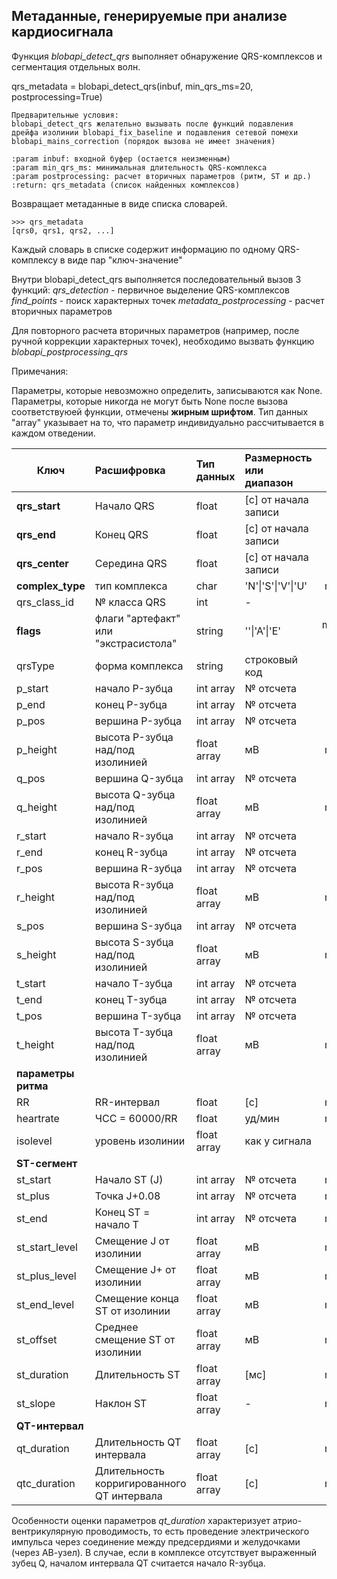 ## Метаданные, генерируемые при анализе кардиосигнала

Функция *blobapi_detect_qrs* выполняет обнаружение QRS-комплексов и сегментация отдельных волн.

qrs_metadata = blobapi_detect_qrs(inbuf, min_qrs_ms=20, postprocessing=True)

    Предварительные условия:
    blobapi_detect_qrs желательно вызывать после функций подавления
    дрейфа изолинии blobapi_fix_baseline и подавления сетевой помехи
    blobapi_mains_correction (порядок вызова не имеет значения)

    :param inbuf: входной буфер (остается неизменным)
    :param min_qrs_ms: минимальная длительность QRS-комплекса
    :param postprocessing: расчет вторичных параметров (ритм, ST и др.)
    :return: qrs_metadata (список найденных комплексов)


Возвращает метаданные в виде списка словарей.

```
>>> qrs_metadata
[qrs0, qrs1, qrs2, ...]
```
Каждый словарь в списке содержит информацию по одному QRS-комплексу в виде пар "ключ-значение"

Внутри blobapi_detect_qrs выполняется последовательный вызов 3 функций:
*qrs_detection* - первичное выделение QRS-комплексов
*find_points* - поиск характерных точек
*metadata_postprocessing* - расчет вторичных параметров

Для повторного расчета вторичных параметров (например,
после ручной коррекции характерных точек), необходимо вызвать функцию
*blobapi_postprocessing_qrs*

Примечания:

Параметры, которые невозможно определить, записываются как None.
Параметры, которые никогда не могут быть None после вызова соответствуюей функции,
отмечены **жирным шрифтом**.
Тип данных "array" указывает на то, что параметр индивидуально рассчитывается в каждом отведении.


| Ключ | Расшифровка | Тип данных | Размерность или диапазон | Какая процедура рассчитывает |
| ---- |:---------- | :--------- | :---------- | ---------------------------: |
| **qrs_start** | Начало QRS | float | [с] от начала записи | qrs_detection |
| **qrs_end** | Конец QRS | float | [с] от начала записи | qrs_detection |
| **qrs_center** | Середина QRS | float | [с] от начала записи | qrs_detection |
| **complex_type** | тип комплекса | char | 'N'\|'S'\|'V'\|'U' | metadata_postprocessing |
| qrs_class_id | № класса QRS | int | - | incremental_classifier |
| **flags** | флаги "артефакт" или "экстрасистола" | string | ''\|'A'\|'E' | metadata_postprocessing, incremental_classifier |
| qrsType | форма комплекса | string | строковый код | find_points |
| p_start | начало P-зубца | int array | № отсчета | find_points |
| p_end | конец P-зубца | int array | № отсчета | find_points |
| p_pos | вершина P-зубца | int array | № отсчета | find_points |
| p_height | высота P-зубца над/под изолинией| float array | мВ | metadata_postprocessing |
| q_pos | вершина Q-зубца | int array | № отсчета | find_points |
| q_height | высота Q-зубца над/под изолинией| float array | мВ | metadata_postprocessing |
| r_start | начало R-зубца | int array | № отсчета | find_points |
| r_end | конец R-зубца | int array | № отсчета | find_points |
| r_pos | вершина R-зубца | int array | № отсчета | find_points |
| r_height | высота R-зубца над/под изолинией | float array | мВ | metadata_postprocessing |
| s_pos | вершина S-зубца | int array | № отсчета | find_points |
| s_height | высота S-зубца над/под изолинией | float array | мВ | metadata_postprocessing |
| t_start | начало T-зубца | int array | № отсчета | find_points |
| t_end | конец T-зубца | int array | № отсчета | find_points |
| t_pos | вершина T-зубца | int array | № отсчета | find_points |
| t_height | высота T-зубца над/под изолинией | float array | мВ | metadata_postprocessing |
| **параметры ритма** |
| RR | RR-интервал | float | [с] | metadata_postprocessing |
| heartrate | ЧСС = 60000/RR| float | уд/мин | metadata_postprocessing |
| isolevel | уровень изолинии | float array | как у сигнала | find_points |
| **ST-сегмент** |
| st_start | Начало ST (J) | int array | № отсчета | metadata_postprocessing |
| st_plus | Точка J+0.08 | int array | № отсчета | metadata_postprocessing |
| st_end | Конец ST = начало T | int array | № отсчета | metadata_postprocessing |
| st_start_level | Смещение J от изолинии | float array | мВ | metadata_postprocessing |
| st_plus_level | Смещение J+ от изолинии | float array | мВ | metadata_postprocessing |
| st_end_level | Смещение конца ST от изолинии | float array | мВ | metadata_postprocessing |
| st_offset | Среднее смещение ST от изолинии | float array | мВ | metadata_postprocessing |
| st_duration | Длительность ST | float array | [мс] | metadata_postprocessing |
| st_slope | Наклон ST | float array | - | metadata_postprocessing |
| **QT-интервал** |
| qt_duration | Длительность QT интервала| float array | [с] | metadata_postprocessing |
| qtc_duration | Длительность корригированного QT интервала | float array | [с] | metadata_postprocessing |

Особенности оценки параметров
*qt_duration*
характеризует атрио-вентрикулярную проводимость, то есть
проведение электрического импульса через соединение между предсердиями
и желудочками (через АВ-узел). В случае, если в комплексе отсутствует
выраженный зубец Q, началом интервала QT считается начало R-зубца.